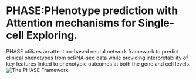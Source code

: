 # PHASE:PHenotype prediction with Attention mechanisms for Single-cell Exploring.
PHASE utilizes an attention-based neural network framework to predict clinical phenotypes from scRNA-seq data while providing interpretability of key features linked to phenotypic outcomes at both the gene and cell levels.
![The PHASE Framework](https://github.com/wuqinhua/PHASE/blob/main/Overview%20of%20PHASE.png)

